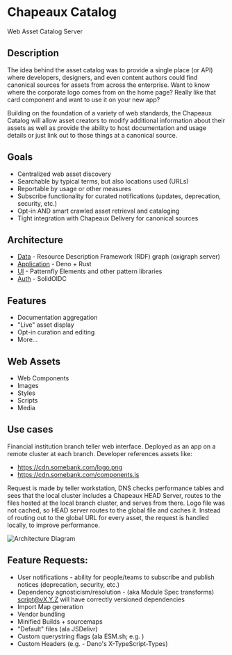 # Chapeaux Catalog
Web Asset Catalog Server

## Description
The idea behind the asset catalog was to provide a single place (or API) where developers, designers, and even content authors could find canonical sources for assets from across the enterprise. Want to know where the corporate logo comes from on the home page? Really like that card component and want to use it on your new app?

Building on the foundation of a variety of web standards, the Chapeaux Catalog will allow asset creators to modify additional information about their assets as well as provide the ability to host documentation and usage details or just link out to those things at a canonical source.

## Goals
* Centralized web asset discovery
* Searchable by typical terms, but also locations used (URLs)
* Reportable by usage or other measures
* Subscribe functionality for curated notifications (updates, deprecation, security, etc.)
* Opt-in AND smart crawled asset retrieval and cataloging
* Tight integration with Chapeaux Delivery for canonical sources

## Architecture
* [Data](#data) - Resource Description Framework (RDF) graph (oxigraph server)
* [Application](#application) - Deno + Rust
* [UI](#ui) - Patternfly Elements and other pattern libraries
* [Auth](#auth) - SolidOIDC

## Features
* Documentation aggregation
* "Live" asset display
* Opt-in curation and editing
* More...

## Web Assets
* Web Components
* Images
* Styles
* Scripts
* Media

## Use cases

Financial institution branch teller web interface. Deployed as an app on a remote cluster at each branch. Developer references assets like:
* https://cdn.somebank.com/logo.png
* https://cdn.somebank.com/components.js

Request is made by teller workstation, DNS checks performance tables and sees that the local cluster includes a Chapeaux HEAD Server, routes to the files hosted at the local branch cluster, and serves from there. Logo file was not cached, so HEAD server routes to the global file and caches it. Instead of routing out to the global URL for every asset, the request is handled locally, to improve performance.

![Architecture Diagram](chapeaux-delivery.svg)

## Feature Requests:
* User notifications - ability for people/teams to subscribe and publish notices (deprecation, security, etc.)
* Dependency agnosticism/resolution - (aka Module Spec transforms) script@vX.Y.Z will have correctly versioned dependencies
* Import Map generation
* Vendor bundling
* Minified Builds + sourcemaps
* "Default" files (ala JSDelivr)
* Custom querystring flags (ala ESM.sh; e.g. )
* Custom Headers (e.g. - Deno's X-TypeScript-Types)